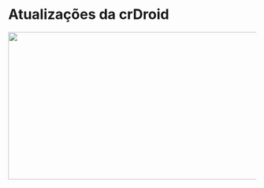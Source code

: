 # Atualizações da crDroid
<img src="https://thecustomrom.com/ciqimoq/uploads/2021/07/CrDroid-Rom-768x390.jpg" width="600px" height="300px" align="center">
